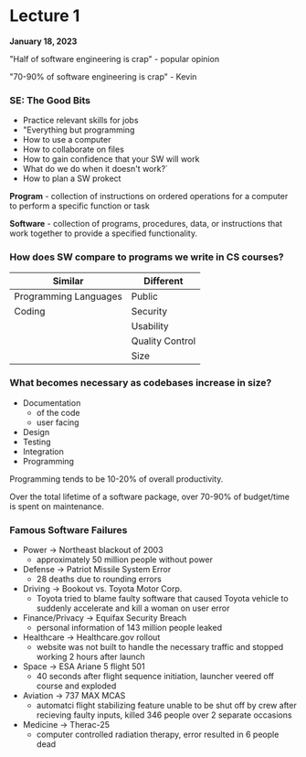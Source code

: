 # **Lecture 1**
**January 18, 2023**

"Half of software engineering is crap" - popular opinion

"70-90% of software engineering is crap" - Kevin

### **SE: The Good Bits**
- Practice relevant skills for jobs
- "Everything but programming
- How to use a computer
- How to collaborate on files
- How to gain confidence that your SW will work
- What do we do when it doesn't work?`
- How to plan a SW prokect

**Program** - collection of instructions on ordered operations for a computer to perform a specific function or task

**Software** - collection of programs, procedures, data, or instructions that work together to provide a specified functionality.

### **How does SW compare to programs we write in CS courses?**
| Similar | Different |
| --- | ----------- |
| Programming Languages | Public |
| Coding | Security |
| | Usability |
| | Quality Control |
| | Size |

### **What becomes necessary as codebases increase in size?**
- Documentation
    - of the code
    - user facing
- Design
- Testing
- Integration
- Programming

Programming tends to be 10-20% of overall productivity.

Over the total lifetime of a software package, over 70-90% of budget/time is spent on maintenance.

### **Famous Software Failures**
- Power &rarr; Northeast blackout of 2003 
    - approximately 50 million people without power
- Defense &rarr; Patriot Missile System Error
    - 28 deaths due to rounding errors
- Driving &rarr; Bookout vs. Toyota Motor Corp.
    - Toyota tried to blame faulty software that caused Toyota vehicle to suddenly accelerate and kill a woman on user error
- Finance/Privacy &rarr; Equifax Security Breach
    - personal information of 143 million people leaked
- Healthcare &rarr; Healthcare.gov rollout 
    - website was not built to handle the necessary traffic and stopped working 2 hours after launch
- Space &rarr; ESA Ariane 5 flight 501
    - 40 seconds after flight sequence initiation, launcher veered off course and exploded
- Aviation &rarr; 737 MAX MCAS
    - automatci flight stabilizing feature unable to be shut off by crew after recieving faulty inputs, killed 346 people over 2 separate occasions 
- Medicine &rarr; Therac-25
    - computer controlled radiation therapy, error resulted in 6 people dead
